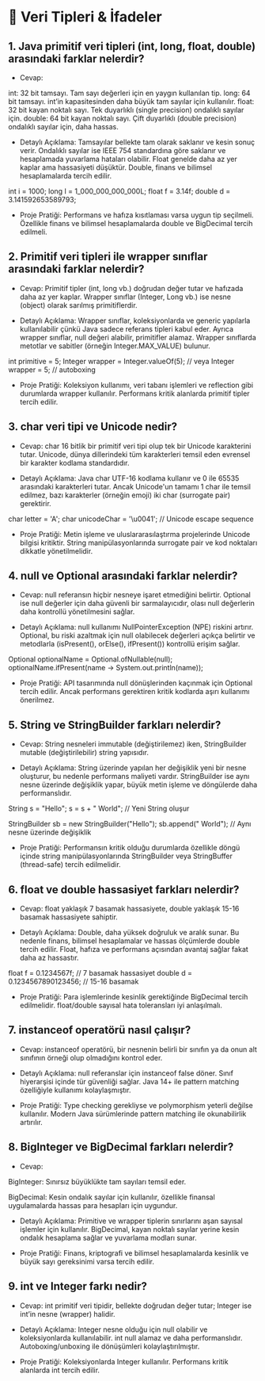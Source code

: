 # 🔐 Veri Tipleri & İfadeler
## 1. Java primitif veri tipleri (int, long, float, double) arasındaki farklar nelerdir?
- Cevap:

int: 32 bit tamsayı. Tam sayı değerleri için en yaygın kullanılan tip.
long: 64 bit tamsayı. int’in kapasitesinden daha büyük tam sayılar için kullanılır.
float: 32 bit kayan noktalı sayı. Tek duyarlıklı (single precision) ondalıklı sayılar için.
double: 64 bit kayan noktalı sayı. Çift duyarlıklı (double precision) ondalıklı sayılar için, daha hassas.

- Detaylı Açıklama:
Tamsayılar bellekte tam olarak saklanır ve kesin sonuç verir. Ondalıklı sayılar ise IEEE 754 standardına göre saklanır ve hesaplamada yuvarlama hataları olabilir.
Float genelde daha az yer kaplar ama hassasiyeti düşüktür. Double, finans ve bilimsel hesaplamalarda tercih edilir.

int i = 1000;
long l = 1_000_000_000_000L;
float f = 3.14f;
double d = 3.141592653589793;

- Proje Pratiği:
Performans ve hafıza kısıtlaması varsa uygun tip seçilmeli. Özellikle finans ve bilimsel hesaplamalarda double ve BigDecimal tercih edilmeli.

## 2. Primitif veri tipleri ile wrapper sınıflar arasındaki farklar nelerdir?
- Cevap:
Primitif tipler (int, long vb.) doğrudan değer tutar ve hafızada daha az yer kaplar. Wrapper sınıflar (Integer, Long vb.) ise nesne (object) olarak sarılmış primitiflerdir.

- Detaylı Açıklama:
Wrapper sınıflar, koleksiyonlarda ve generic yapılarla kullanılabilir çünkü Java sadece referans tipleri kabul eder. Ayrıca wrapper sınıflar, null değeri alabilir, primitifler alamaz. Wrapper sınıflarda metotlar ve sabitler (örneğin Integer.MAX_VALUE) bulunur.

int primitive = 5;
Integer wrapper = Integer.valueOf(5); // veya Integer wrapper = 5; // autoboxing
- Proje Pratiği:
Koleksiyon kullanımı, veri tabanı işlemleri ve reflection gibi durumlarda wrapper kullanılır. Performans kritik alanlarda primitif tipler tercih edilir.

## 3. char veri tipi ve Unicode nedir?
- Cevap:
char 16 bitlik bir primitif veri tipi olup tek bir Unicode karakterini tutar. Unicode, dünya dillerindeki tüm karakterleri temsil eden evrensel bir karakter kodlama standardıdır.

- Detaylı Açıklama:
Java char UTF-16 kodlama kullanır ve 0 ile 65535 arasındaki karakterleri tutar. Ancak Unicode'un tamamı 1 char ile temsil edilmez, bazı karakterler (örneğin emoji) iki char (surrogate pair) gerektirir.

char letter = 'A';
char unicodeChar = '\u0041'; // Unicode escape sequence
- Proje Pratiği:
Metin işleme ve uluslararasılaştırma projelerinde Unicode bilgisi kritiktir. String manipülasyonlarında surrogate pair ve kod noktaları dikkatle yönetilmelidir.

## 4. null ve Optional arasındaki farklar nelerdir?
- Cevap:
null referansın hiçbir nesneye işaret etmediğini belirtir. Optional ise null değerler için daha güvenli bir sarmalayıcıdır, olası null değerlerin daha kontrollü yönetilmesini sağlar.

- Detaylı Açıklama:
null kullanımı NullPointerException (NPE) riskini artırır. Optional, bu riski azaltmak için null olabilecek değerleri açıkça belirtir ve metodlarla (isPresent(), orElse(), ifPresent()) kontrollü erişim sağlar.

Optional<String> optionalName = Optional.ofNullable(null);
optionalName.ifPresent(name -> System.out.println(name));
- Proje Pratiği:
API tasarımında null dönüşlerinden kaçınmak için Optional tercih edilir. Ancak performans gerektiren kritik kodlarda aşırı kullanımı önerilmez.

## 5. String ve StringBuilder farkları nelerdir?
- Cevap:
String nesneleri immutable (değiştirilemez) iken, StringBuilder mutable (değiştirilebilir) string yapısıdır.

- Detaylı Açıklama:
String üzerinde yapılan her değişiklik yeni bir nesne oluşturur, bu nedenle performans maliyeti vardır. StringBuilder ise aynı nesne üzerinde değişiklik yapar, büyük metin işleme ve döngülerde daha performanslıdır.
  
String s = "Hello";
s = s + " World"; // Yeni String oluşur

StringBuilder sb = new StringBuilder("Hello");
sb.append(" World"); // Aynı nesne üzerinde değişiklik
- Proje Pratiği:
Performansın kritik olduğu durumlarda özellikle döngü içinde string manipülasyonlarında StringBuilder veya StringBuffer (thread-safe) tercih edilmelidir.

## 6. float ve double hassasiyet farkları nelerdir?
- Cevap:
float yaklaşık 7 basamak hassasiyete, double yaklaşık 15-16 basamak hassasiyete sahiptir.

- Detaylı Açıklama:
Double, daha yüksek doğruluk ve aralık sunar. Bu nedenle finans, bilimsel hesaplamalar ve hassas ölçümlerde double tercih edilir. Float, hafıza ve performans açısından avantaj sağlar fakat daha az hassastır.

  
float f = 0.1234567f;  // 7 basamak hassasiyet
double d = 0.1234567890123456; // 15-16 basamak
- Proje Pratiği:
Para işlemlerinde kesinlik gerektiğinde BigDecimal tercih edilmelidir. float/double sayısal hata toleransları iyi anlaşılmalı.

## 7. instanceof operatörü nasıl çalışır?
- Cevap:
instanceof operatörü, bir nesnenin belirli bir sınıfın ya da onun alt sınıfının örneği olup olmadığını kontrol eder.

- Detaylı Açıklama:
null referanslar için instanceof false döner. Sınıf hiyerarşisi içinde tür güvenliği sağlar. Java 14+ ile pattern matching özelliğiyle kullanımı kolaylaşmıştır.
  
<!-- if (obj instanceof String) {
    String s = (String) obj;
    System.out.println(s.length());
}
Java 16+ örneği:

  
if (obj instanceof String s) {
    System.out.println(s.length());
} -->
- Proje Pratiği:
Type checking gerekliyse ve polymorphism yeterli değilse kullanılır. Modern Java sürümlerinde pattern matching ile okunabilirlik artırılır.

## 8. BigInteger ve BigDecimal farkları nelerdir?
- Cevap:

BigInteger: Sınırsız büyüklükte tam sayıları temsil eder.

BigDecimal: Kesin ondalık sayılar için kullanılır, özellikle finansal uygulamalarda hassas para hesapları için uygundur.

- Detaylı Açıklama:
Primitive ve wrapper tiplerin sınırlarını aşan sayısal işlemler için kullanılır. BigDecimal, kayan noktalı sayılar yerine kesin ondalık hesaplama sağlar ve yuvarlama modları sunar.

<!-- BigInteger bigInt = new BigInteger("12345678901234567890");
BigDecimal bigDec = new BigDecimal("12345.6789"); -->
- Proje Pratiği:
Finans, kriptografi ve bilimsel hesaplamalarda kesinlik ve büyük sayı gereksinimi varsa tercih edilir.

## 9. int ve Integer farkı nedir?
- Cevap:
int primitif veri tipidir, bellekte doğrudan değer tutar; Integer ise int’in nesne (wrapper) halidir.

- Detaylı Açıklama:
Integer nesne olduğu için null olabilir ve koleksiyonlarda kullanılabilir. int null alamaz ve daha performanslıdır. Autoboxing/unboxing ile dönüşümleri kolaylaştırılmıştır.

<!-- int prim = 10;
Integer wrap = 10; // autoboxing -->

- Proje Pratiği:
Koleksiyonlarda Integer kullanılır. Performans kritik alanlarda int tercih edilir.